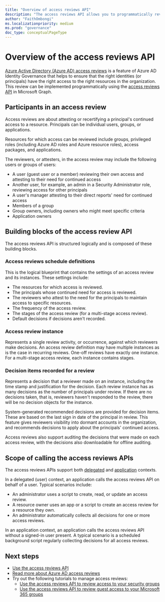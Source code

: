 ```yaml
--- 
title: "Overview of access reviews API" 
description: "The access reviews API allows you to programmatically review access to your Azure AD resources. This helps to ensure that the right identities have the right access to the right resources in the organization." 
author: "FaithOmbongi" 
ms.localizationpriority: medium 
ms.prod: "governance" 
doc_type: conceptualPageType 
--- 
```


# Overview of the access reviews API

[Azure Active Directory (Azure AD) access reviews](/azure/active-directory/governance/access-reviews-overview) is a feature of Azure AD Identity Governance that helps to ensure that the right identities (or principals) have the right access to the right resources in the organization. This review can be implemented programmatically using the [access reviews API](/graph/api/resources/accessreviewsv2-overview) in Microsoft Graph.

## Participants in an access review

Access reviews are about attesting or recertifying a principal's continued access to a resource. Principals can be individual users, groups, or applications.  

Resources for which access can be reviewed include groups, privileged roles (including Azure AD roles and Azure resource roles), access packages, and applications.

The reviewers, or attesters, in the access review may include the following users or groups of users:

+ A user (guest user or a member) reviewing their own access and attesting to their need for continued access
+ Another user, for example, an admin in a Security Administrator role, reviewing access for other principals
+ A user's manager attesting to their direct reports' need for continued access
+ Members of a group
+ Group owners, including owners who might meet specific criteria
+ Application owners

## Building blocks of the access review API

The access reviews API is structured logically and is composed of these building blocks.  

### Access reviews schedule definitions

This is the logical blueprint that contains the settings of an access review and its instances. These settings include:

+ The resources for which access is reviewed.
+ The principals whose continued need for access is reviewed.
+ The reviewers who attest to the need for the principals to maintain access to specific resources.
+ The frequency of the access review.
+ The stages of the access review (for a multi-stage access review).
+ Default decisions if decisions aren't recorded.

### Access review instance

Represents a single review activity, or occurrence, against which reviewers make decisions. An access review definition may have multiple instances as is the case in recurring reviews. One-off reviews have exactly one instance. For a multi-stage access review, each instance contains stages.

### Decision items recorded for a review

Represents a decision that a reviewer made on an instance, including the time stamp and justification for the decision. Each review instance has as many decisions as the number of principals under review. If there are no decisions taken, that is, reviewers haven't responded to the review, there will be no decision objects for the instance.

System-generated recommended decisions are provided for decision items. These are based on the last sign in date of the principal in review. This feature gives reviewers visibility into dormant accounts in the organization, and recommends decisions to apply about the principals' continued access.

Access reviews also support auditing the decisions that were made on each access review, with the decisions also downloadable for offline auditing.

## Scope of calling the access reviews APIs

The access reviews APIs support both [delegated](/graph/auth-v2-user) and [application](/graph/auth-v2-service) contexts.

In a delegated (user) context, an application calls the access reviews API on behalf of a user. Typical scenarios include:

+ An administrator uses a script to create, read, or update an access review.
+ A resource owner uses an app or a script to create an access review for a resource they own.
+ An administrator automatically collects all decisions for one or more access reviews.

In an application context, an application calls the access reviews API without a signed-in user present. A typical scenario is a scheduled background script regularly collecting decisions for all access reviews.

## Next steps 

+ [Use the access reviews API](/graph/api/resources/accessreviewsv2-overview)
+ [Read more about Azure AD access reviews](/azure/active-directory/governance/access-reviews-overview)
+ Try out the following tutorials to manage access reviews:
    + [Use the access reviews API to review access to your security groups](tutorial-accessreviews-securitygroup.md)
    + [Use the access reviews API to review guest access to your Microsoft 365 groups](tutorial-accessreviews-M365group.md)
